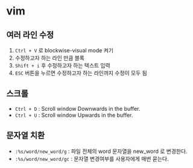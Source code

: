 # vim

## 여러 라인 수정

1. `Ctrl + V` 로 blockwise-visual mode 켜기
2. 수정하고자 하는 라인 만큼 블록
3. `Shift + i` 후 수정하고자 하는 텍스트 입력
4. `ESC` 버튼을 누르면 수정하고자 하는 라인까지 수정이 모두 됨

## 스크롤

- `Ctrl + D` : Scroll window Downwards in the buffer.
- `Ctrl + U` : Scroll window Upwards in the buffer.

## 문자열 치환

- `:%s/word/new_word/g` : 파일 전체의 word 문자열을 new\_word 로 변경한다.
- `:%s/word/new_word/gc` : 문자열 변경여부를 사용자에게 매번 묻는다.

